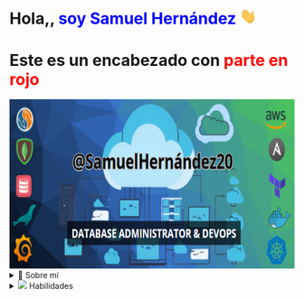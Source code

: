 <h1> Hola,, <span style="color: blue;"> soy Samuel Hernández </span> <img src="https://raw.githubusercontent.com/ABSphreak/ABSphreak/master/gifs/Hi.gif" width="30px"> </h1>
<h1>Este es un encabezado con <span style="color: red;">parte en rojo</span></h1>


<img src="images/Presentacion_GitHub.png" width="600" height="300" /> 

<details>
<summary> 🧮 Sobre mí </summary>
</details>

<details>
<summary> <img src = "https://media2.giphy.com/media/QssGEmpkyEOhBCb7e1/giphy.gif?cid=ecf05e47a0n3gi1bfqntqmob8g9aid1oyj2wr3ds3mg700bl&rid=giphy.gif" width = 20 px>  Habilidades </summary>
</details>


